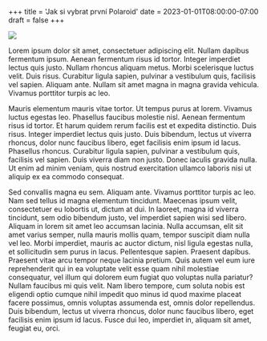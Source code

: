 +++
title = 'Jak si vybrat první Polaroid'
date = 2023-01-01T08:00:00-07:00
draft = false
+++

![](645_supercolor.jpg)

Lorem ipsum dolor sit amet, consectetuer adipiscing elit. Nullam dapibus fermentum ipsum. Aenean fermentum risus id tortor. Integer imperdiet lectus quis justo. Nullam rhoncus aliquam metus. Morbi scelerisque luctus velit. Duis risus. Curabitur ligula sapien, pulvinar a vestibulum quis, facilisis vel sapien. Aliquam ante. Nullam sit amet magna in magna gravida vehicula. Vivamus porttitor turpis ac leo.

Mauris elementum mauris vitae tortor. Ut tempus purus at lorem. Vivamus luctus egestas leo. Phasellus faucibus molestie nisl. Aenean fermentum risus id tortor. Et harum quidem rerum facilis est et expedita distinctio. Duis risus. Integer imperdiet lectus quis justo. Duis bibendum, lectus ut viverra rhoncus, dolor nunc faucibus libero, eget facilisis enim ipsum id lacus. Phasellus rhoncus. Curabitur ligula sapien, pulvinar a vestibulum quis, facilisis vel sapien. Duis viverra diam non justo. Donec iaculis gravida nulla. Ut enim ad minim veniam, quis nostrud exercitation ullamco laboris nisi ut aliquip ex ea commodo consequat.

Sed convallis magna eu sem. Aliquam ante. Vivamus porttitor turpis ac leo. Nam sed tellus id magna elementum tincidunt. Maecenas ipsum velit, consectetuer eu lobortis ut, dictum at dui. In laoreet, magna id viverra tincidunt, sem odio bibendum justo, vel imperdiet sapien wisi sed libero. Aliquam in lorem sit amet leo accumsan lacinia. Nulla accumsan, elit sit amet varius semper, nulla mauris mollis quam, tempor suscipit diam nulla vel leo. Morbi imperdiet, mauris ac auctor dictum, nisl ligula egestas nulla, et sollicitudin sem purus in lacus. Pellentesque sapien. Praesent dapibus. Praesent vitae arcu tempor neque lacinia pretium. Quis autem vel eum iure reprehenderit qui in ea voluptate velit esse quam nihil molestiae consequatur, vel illum qui dolorem eum fugiat quo voluptas nulla pariatur? Nullam faucibus mi quis velit. Nam libero tempore, cum soluta nobis est eligendi optio cumque nihil impedit quo minus id quod maxime placeat facere possimus, omnis voluptas assumenda est, omnis dolor repellendus. Duis bibendum, lectus ut viverra rhoncus, dolor nunc faucibus libero, eget facilisis enim ipsum id lacus. Fusce dui leo, imperdiet in, aliquam sit amet, feugiat eu, orci.